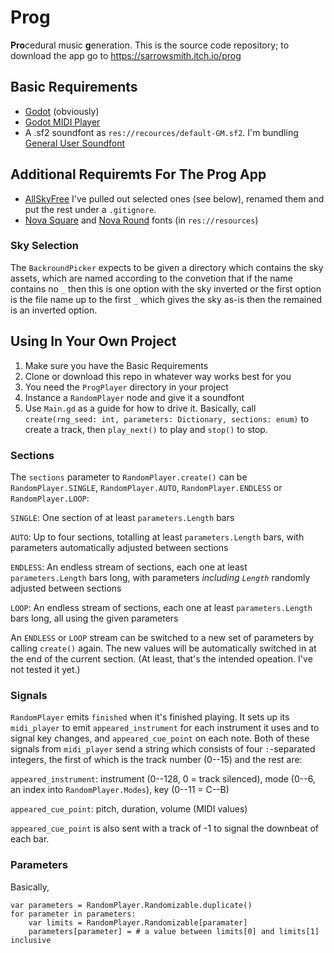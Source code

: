 # Prog
**Pro**cedural music **g**eneration. This is the source code repository; to download the app go to https://sarrowsmith.itch.io/prog

## Basic Requirements

 * [Godot](https://godotengine.org/) (obviously)
 * [Godot MIDI Player](https://godotengine.org/asset-library/asset/240)
 * A .sf2 soundfont as `res://recources/default-GM.sf2`. I'm bundling [General User Soundfont](http://www.schristiancollins.com/generaluser.php)

## Additional Requiremts For The Prog App

 * [AllSkyFree](https://godotengine.org/asset-library/asset/579) I've pulled out selected ones (see below), renamed them and put the rest under a `.gitignore`.
 * [Nova Square](https://fonts.google.com/specimen/Nova+Square) and [Nova Round](https://fonts.google.com/specimen/Nova+Round) fonts (in `res://resources`)

### Sky Selection

The `BackroundPicker` expects to be given a directory which contains the sky assets, which are named according to the convetion that if the name contains no `_` then this is one option with the sky inverted or the first option is the file name up to the first `_` which gives the sky as-is then the remained is an inverted option.

## Using In Your Own Project

 1. Make sure you have the Basic Requirements
 2. Clone or download this repo in whatever way works best for you
 3. You need the `ProgPlayer` directory in your project
 4. Instance a `RandomPlayer` node and give it a soundfont
 5. Use `Main.gd` as a guide for how to drive it. Basically, call `create(rng_seed: int, parameters: Dictionary, sections: enum)` to create a track, then `play_next()` to play and `stop()` to stop.

### Sections

The `sections` parameter to `RandomPlayer.create()` can be `RandomPlayer.SINGLE`, `RandomPlayer.AUTO`, `RandomPlayer.ENDLESS` or `RandomPlayer.LOOP`:

`SINGLE`: One section of at least `parameters.Length` bars

`AUTO`: Up to four sections, totalling at least `parameters.Length` bars, with parameters automatically adjusted between sections

`ENDLESS`: An endless stream of sections, each one at least `parameters.Length` bars long, with parameters *including `Length`* randomly adjusted between sections

`LOOP`: An endless stream of sections, each one at least `parameters.Length` bars long, all using the given parameters

An `ENDLESS` or `LOOP` stream can be switched to a new set of parameters by calling `create()` again. The new values will be automatically switched in at the end of the current section. (At least, that's the intended opeation. I've not tested it yet.)

### Signals

`RandomPlayer` emits `finished` when it's finished playing. It sets up its `midi_player` to emit `appeared_instrument` for each instrument it uses and to signal key changes, and `appeared_cue_point` on each note. Both of these signals from `midi_player` send a string which consists of four `:`-separated integers, the first of which is the track number (0--15) and the rest are:

`appeared_instrument`: instrument (0--128, 0 = track silenced), mode (0--6, an index into `RandomPlayer.Modes`), key (0--11 = C--B)

`appeared_cue_point`: pitch, duration, volume (MIDI values)

`appeared_cue_point` is also sent with a track of -1 to signal the downbeat of each bar.

### Parameters

Basically,
```
var parameters = RandomPlayer.Randomizable.duplicate()
for parameter in parameters:
    var limits = RandomPlayer.Randomizable[paramater]
    parameters[parameter] = # a value between limits[0] and limits[1] inclusive
```
